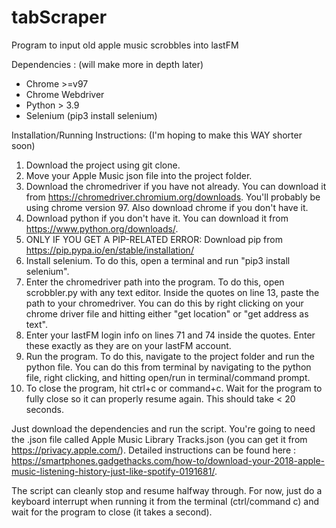 # tabScraper
Program to input old apple music scrobbles into lastFM 

Dependencies : (will make more in depth later) 

- Chrome >=v97 
- Chrome Webdriver
- Python > 3.9
- Selenium (pip3 install selenium)

Installation/Running Instructions: (I'm hoping to make this WAY shorter soon)
1. Download the project using git clone.
2. Move your Apple Music json file into the project folder.
3. Download the chromedriver if you have not already. You can download it from https://chromedriver.chromium.org/downloads. You'll probably be using chrome version 97. Also download chrome if you don't have it.
4. Download python if you don't have it. You can download it from https://www.python.org/downloads/.
5. ONLY IF YOU GET A PIP-RELATED ERROR: Download pip from https://pip.pypa.io/en/stable/installation/
6. Install selenium. To do this, open a terminal and run "pip3 install selenium".
7. Enter the chromedriver path into the program. To do this, open scrobbler.py with any text editor. Inside the quotes on line 13, paste the path to your chromedriver. You can do this by right clicking on your chrome driver file and hitting either "get location" or "get address as text".
8. Enter your lastFM login info on lines 71 and 74 inside the quotes. Enter these exactly as they are on your lastFM account.
9. Run the program. To do this, navigate to the project folder and run the python file. You can do this from terminal by navigating to the python file, right clicking, and hitting open/run in terminal/command prompt.
10. To close the program, hit ctrl+c or command+c. Wait for the program to fully close so it can properly resume again. This should take < 20 seconds.

Just download the dependencies and run the script. You're going to need the .json file
called Apple Music Library Tracks.json (you can get it from https://privacy.apple.com/). 
Detailed instructions can be found here : https://smartphones.gadgethacks.com/how-to/download-your-2018-apple-music-listening-history-just-like-spotify-0191681/. 

The script can cleanly stop and resume halfway through. For now, just do a keyboard 
interrupt when running it from the terminal (ctrl/command c) and wait for the program 
to close (it takes a second). 
